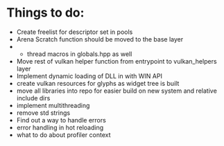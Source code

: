# Things to do:

* Create freelist for descriptor set in pools
* Arena Scratch function should be moved to the base layer
* * thread macros in globals.hpp as well
* Move rest of vulkan helper function from entrypoint to vulkan_helpers layer
* Implement dynamic loading of DLL in with WIN API
* create vulkan resources for glyphs as widget tree is built
* move all libraries into repo for easier build on new system and relative include dirs
* implement multithreading
* remove std strings
* Find out a way to handle errors
* error handling in hot reloading
* what to do about profiler context
